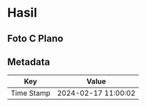 # Hasil

## Foto C Plano


## Metadata

| Key        | Value               |
| ---------- | ------------------- |
| Time Stamp | 2024-02-17 11:00:02 |



